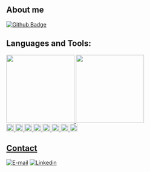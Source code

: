 ## About me
[![Github Badge](https://img.shields.io/badge/-Github-000?style=flat-square&logo=Github&logoColor=white&link=https://github.com/rafarioRafael)](https://github.com/rafarioRafael)

## Languages and Tools:
<div>
<a href="https://github.com/rafarioRafael">
<img loading="lazy" height="180" src="https://github-readme-stats.vercel.app/api/top-langs/?username=rafarioRafael&layout=compact&langs_count=7&border_radius=3&border_color=7c45c4&icon_color=e15bdb&theme=radical"/>
<img loading="lazy" height="180" src="https://github-readme-stats.vercel.app/api?username=rafarioRafael&show_icons=true&text_color=FFF&border_radius=3&theme=radical&include_all_commits=true&count_private=true"/>
</div>

<div>
<code><img height= "20"src= "https://img.shields.io/badge/Oracle-F80000?style=for-the-badge&logo=Oracle&logoColor=white"></code>
<code><img height= "20"src= "https://img.shields.io/badge/Microsoft%20SQL%20Server-CC2927?style=for-the-badge&logo=microsoft%20sql%20server&logoColor=white"></code>
<code><img height= "20"src= "https://img.shields.io/badge/.NET-512BD4?style=for-the-badge&logo=dotnet&logoColor=white"></code>
<code><img height= "20"src= "https://img.shields.io/badge/Angular-DD0031?style=for-the-badge&logo=angular&logoColor=white"></code>
<code><img height= "20"src= "https://img.shields.io/badge/C%23-239120?style=for-the-badge&logo=csharp&logoColor=white"></code>
<code><img height= "20"src= "https://img.shields.io/badge/PLSQL-F80000?style=for-the-badge&logo=oracle&logoColor=black"></code>
<code><img height= "20"src= "https://img.shields.io/badge/Python-FFD43B?style=for-the-badge&logo=python&logoColor=blue"></code>
<code><img height= "20"src= "https://img.shields.io/badge/TypeScript-007ACC?style=for-the-badge&logo=typescript&logoColor=white"></code>
</div>

## Contact

[![E-mail](https://img.shields.io/badge/Gmail-D14836?style=for-the-badge&logo=gmail&logoColor=white)](rafael,miranda079@gmail.com)
[![Linkedin](https://img.shields.io/badge/-LinkedIn-blue?style=flat-square&logo=Linkedin&logoColor=white&theme=dark#gh-dark-mode-only)](https://www.linkedin.com/in/rafael-miranda-698711239/)
